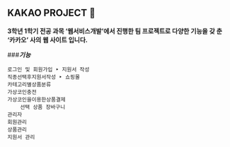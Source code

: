 ## KAKAO PROJECT :dizzy:


**3학년 1학기 전공 과목 ‘웹서비스개발’에서 진행한 팀 프로젝트로 다양한 기능을 갖 춘 ‘카카오’ 사의 웹 사이트 입니다.**


###***기능***

	로그인 및 회원가입 ‣ 지원서 작성
	직종선택후지원서작성 ‣ 쇼핑몰
	카테고리별상품분류
	가상코인충전
	가상코인을이용한상품결제
		선택 상품 장바구니
	관리자
	회원관리
	상품관리
	지원서 관리
